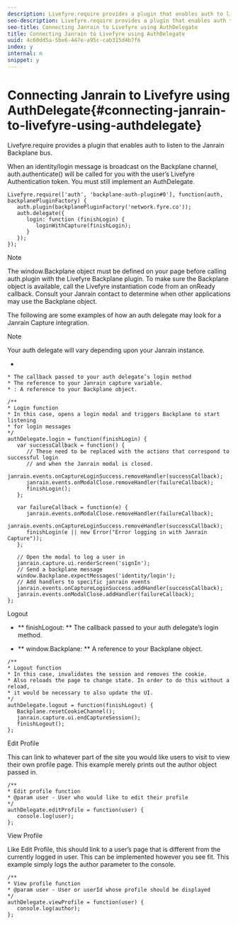 ```yaml
---
description: Livefyre.require provides a plugin that enables auth to listen to the Janrain Backplane bus.
seo-description: Livefyre.require provides a plugin that enables auth to listen to the Janrain Backplane bus.
seo-title: Connecting Janrain to Livefyre using AuthDelegate
title: Connecting Janrain to Livefyre using AuthDelegate
uuid: 4c60dd5a-5be6-447e-a95c-cab315d4b7f6
index: y
internal: n
snippet: y
---
```


# Connecting Janrain to Livefyre using AuthDelegate{#connecting-janrain-to-livefyre-using-authdelegate}

Livefyre.require provides a plugin that enables auth to listen to the Janrain Backplane bus.

 When an identity/login message is broadcast on the Backplane channel, auth.authenticate() will be called for you with the user’s Livefyre Authentication token. You must still implement an AuthDelegate.

```
Livefyre.require(['auth', 'backplane-auth-plugin#0'], function(auth, backplanePluginFactory) { 
   auth.plugin(backplanePluginFactory('network.fyre.co')); 
   auth.delegate({ 
      login: function (finishLogin) { 
         loginWithCapture(finishLogin); 
      } 
   }); 
});
```

>[!NOTE]
>
>The window.Backplane object must be defined on your page before calling auth.plugin with the Livefyre Backplane plugin. To make sure the Backplane object is available, call the Livefyre instantiation code from an onReady callback. Consult your Janrain contact to determine when other applications may use the Backplane object.

The following are some examples of how an auth delegate may look for a Janrain Capture integration.

>[!NOTE]
>
>Your auth delegate will vary depending upon your Janrain instance.

*

    * The callback passed to your auth delegate’s login method
    * The reference to your Janrain capture variable.
    * : A reference to your Backplane object.

```
/** 
* Login function 
* In this case, opens a login modal and triggers Backplane to start listening 
* for login messages 
*/ 
authDelegate.login = function(finishLogin) { 
   var successCallback = function() { 
      // These need to be replaced with the actions that correspond to successful login  
      // and when the Janrain modal is closed. 
      janrain.events.onCaptureLoginSuccess.removeHandler(successCallback); 
      janrain.events.onModalClose.removeHandler(failureCallback); 
      finishLogin(); 
   }; 
  
   var failureCallback = function(e) { 
      janrain.events.onModalClose.removeHandler(failureCallback); 
      janrain.events.onCaptureLoginSuccess.removeHandler(successCallback); 
      finishLogin(e || new Error("Error logging in with Janrain Capture")); 
   }; 
  
   // Open the modal to log a user in 
   janrain.capture.ui.renderScreen('signIn'); 
   // Send a backplane message 
   window.Backplane.expectMessages('identity/login'); 
   // Add handlers to specific janrain events 
   janrain.events.onCaptureLoginSuccess.addHandler(successCallback); 
   janrain.events.onModalClose.addHandler(failureCallback); 
};
```

Logout

* ** finishLogout: ** The callback passed to your auth delegate’s login method.

* ** window.Backplane: ** A reference to your Backplane object.

```
/** 
* Logout function 
* In this case, invalidates the session and removes the cookie. 
* Also reloads the page to change state. In order to do this without a reload, 
* it would be necessary to also update the UI. 
*/ 
authDelegate.logout = function(finishLogout) { 
   Backplane.resetCookieChannel(); 
   janrain.capture.ui.endCaptureSession(); 
   finishLogout(); 
}; 

```

Edit Profile

This can link to whatever part of the site you would like users to visit to view their own profile page. This example merely prints out the author object passed in.

```
/** 
* Edit profile function 
* @param user - User who would like to edit their profile 
*/ 
authDelegate.editProfile = function(user) { 
   console.log(user); 
}; 

```

View Profile

Like Edit Profile, this should link to a user’s page that is different from the currently logged in user. This can be implemented however you see fit. This example simply logs the author parameter to the console.

```
/** 
* View profile function 
* @param user - User or userId whose profile should be displayed 
*/ 
authDelegate.viewProfile = function(user) { 
   console.log(author); 
};
```


